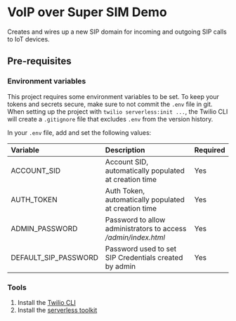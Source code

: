 # VoIP over Super SIM Demo

Creates and wires up a new SIP domain for incoming and outgoing SIP calls to IoT devices.

## Pre-requisites

### Environment variables

This project requires some environment variables to be set. To keep your tokens and secrets secure, make sure to not commit the `.env` file in git. When setting up the project with `twilio serverless:init ...`, the Twilio CLI will create a `.gitignore` file that excludes `.env` from the version history.

In your `.env` file, add and set the following values:

| Variable | Description | Required |
| :------- | :---------- | :------- |
| ACCOUNT_SID | Account SID, automatically populated at creation time | Yes |
| AUTH_TOKEN | Auth Token, automatically populated at creation time | Yes |
| ADMIN_PASSWORD | Password to allow administrators to access */admin/index.html* | Yes |
| DEFAULT_SIP_PASSWORD | Password used to set SIP Credentials created by admin | Yes |

### Tools

1. Install the [Twilio CLI](https://www.twilio.com/docs/twilio-cli/quickstart#install-twilio-cli)
2. Install the [serverless toolkit](https://www.twilio.com/docs/labs/serverless-toolkit/getting-started)